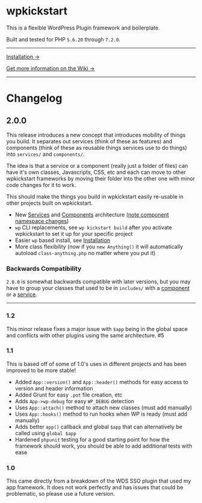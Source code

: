 # wpkickstart

This is a flexible WordPress Plugin framework and boilerplate.

Built and tested for PHP `5.6.20` through `7.2.0`.

_________________

[Installation &rarr;](https://github.com/aubreypwd/wpkickstart/wiki/Installation)

[Get more information on the Wiki &rarr;](https://github.com/aubreypwd/wpkickstart/wiki)

_______________

# Changelog

## 2.0.0

This release introduces a new concept that introduces mobility of things you build. It separates out services (think of these as features) and components (think of these as reusable things services use to do things) into `services/` and `components/`. 

The idea is that a service or a component (really just a folder of files) can have it's own classes, Javascripts, CSS, etc and each can move to other wpkickstart frameworks by moving their folder into the other one with minor code changes for it to work.

This should make the things you build in wpkickstart easily re-usable in other projects built on wpkickstart.

- New [Services](/services/) and [Components](/components/) architecture ([note component namespace changes](/components/))
- `wp` CLI replacements, see `wp kickstart build` after you activate wpkickstart to set it up for your specific project
- Easier `wp` based install, see [Installation](https://github.com/aubreypwd/wpkickstart/wiki/Installation)
- More class flexibility (now if you `new Anything()` it will automatically autoload `class-anything.php` no matter where you put it)

### Backwards Compatibility

`2.0.0` is somewhat backwards compatible with later versions, but you may have to group your classes that used to be in `includes/` with a [component](https://github.com/aubreypwd/wpkickstart/wiki/Components) or a [service](https://github.com/aubreypwd/wpkickstart/wiki/Services).

______________________

### 1.2

This minor release fixes a major issue with `$app` being in the global space and conflicts with other plugins using the same architecture. #5

### 1.1

This is based off of some of 1.0's uses in different projects and has been improved to be more stable!

- Added `App::version()` and `App::header()` methods for easy access to version and header information
- Added Grunt for easy `.pot` file creation, etc
- Adds `App->wp-debug` for easy `WP_DEBUG` detection
- Uses `App::attach()` method to attach new classes (must add manually)
- Uses `App::hooks()` method to run hooks when WP is ready (must add manually)
- Adds better `app()` callback and global `$app` that can alternatively be called using `global $app`
- Hardened `phpunit` testing for a good starting point for how the framework should work, you should be able to add additional tests with ease

### 1.0

This came directly from a breakdown of the WDS SSO plugin that used my app framework. It does not work perfectly and has issues that could be problematic, so please use a future version.

